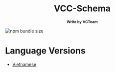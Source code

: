 <p align="center">
  <h1 align="center">VCC-Schema</h1>
  <p align="center" style="font-size: 12px; font-weight: bold;">Write by VCTeam</p>
</p>

![npm bundle size](https://img.shields.io/bundlephobia/minzip/vcc-schema)

# Language Versions

- [Vietnamese](README.vi.md)
